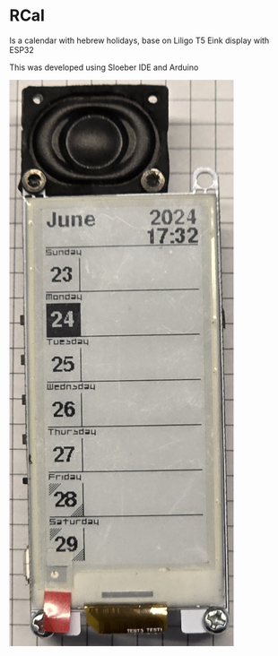 # RCal
Is a calendar with hebrew holidays, base on Liligo T5 Eink display with ESP32

This was developed using Sloeber IDE and Arduino

![picture](/RCal.png)
